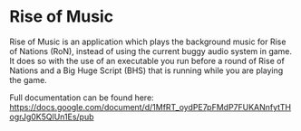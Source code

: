 # Rise of Music
Rise of Music is an application which plays the background music for Rise of Nations (RoN), instead of using the current buggy audio system in game.  It does so with the use of an executable you run before a round of Rise of Nations and a Big Huge Script (BHS) that is running while you are playing the game.

Full documentation can be found here: https://docs.google.com/document/d/1MfRT_oydPE7pFMdP7FUKANnfytTHogrJg0K5QlUn1Es/pub
